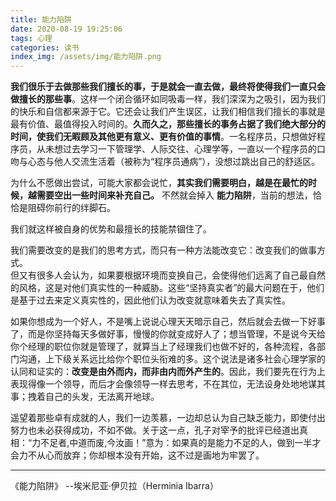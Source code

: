 ```yaml
---
title: 能力陷阱
date: 2020-08-19 19:25:06
tags: 心理
categories: 读书
index_img: /assets/img/能力陷阱.png
---
```


**我们很乐于去做那些我们擅长的事，于是就会一直去做，最终将使得我们一直只会做擅长的那些事**。这样一个闭合循环如同吸毒一样，我们深深为之吸引，因为我们的快乐和自信都来源于它。它还会让我们产生误区，让我们相信我们擅长的事就是最有价值、最值得投入时间的。**久而久之，那些擅长的事务占据了我们绝大部分的时间，使我们无暇顾及其他更有意义、更有价值的事情**。一名程序员，只想做好程序员，从未想过去学习一下管理学、人际交往、心理学等，一直以一个程序员的口吻与心态与他人交流生活着（被称为“程序员通病”），没想过跳出自己的舒适区。

为什么不愿做出尝试，可能大家都会说忙，**其实我们需要明白，越是在最忙的时候，越需要空出一些时间来补充自己。** 不然就会掉入 **能力陷阱**，当前的想法，恰恰是阻碍你前行的绊脚石。

我们就这样被自身的优势和最擅长的技能禁锢住了。

我们需要改变的是我们的思考方式，而只有一种方法能改变它：改变我们的做事方式。  
但又有很多人会认为，如果要根据环境而变换自己，会使得他们远离了自己最自然的风格，这是对他们真实性的一种威胁。这些“坚持真实者”的最大问题在于，他们是基于过去来定义真实性的，因此他们认为改变就意味着失去了真实性。

如果你想成为一个好人，不是嘴上说说心理天天暗示自己，然后就会去做一下好事了，而是你坚持每天多做好事，慢慢的你就变成好人了；想当管理，不是说今天给你个经理的职位你就是管理了，就算当上了经理我们也做不好的，各种流程，各部门沟通，上下级关系远比给你个职位头衔难的多。这个说法是诸多社会心理学家的认同和证实的：**改变是由外而内，而非由内而外产生的**。因此，我们要先在行为上表现得像一个领导，而后才会像领导一样去思考，不在其位，无法设身处地地谋其事；拽着自己的头发，无法离开地球。


遥望着那些卓有成就的人，我们一边羡慕，一边却总认为自己缺乏能力，即使付出努力也未必获得成功，不如不做。关于这一点，孔子对宰予的批评已经道出真相：“力不足者,中道而废,今汝画！”意为：如果真的是能力不足的人，做到一半才会力不从心而放弃；你却根本没有开始，这不过是画地为牢罢了。






---------------
《能力陷阱》 --埃米尼亚·伊贝拉（Herminia Ibarra）

